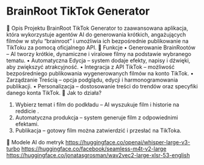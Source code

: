 # BrainRoot TikTok Generator
📌 Opis Projektu
BrainRoot TikTok Generator to zaawansowana aplikacja, która wykorzystuje agentów AI do generowania krótkich, angażujących filmów w stylu “brainroot” i umożliwia ich bezpośrednie publikowanie na TikToku za pomocą oficjalnego API.
🚀 Funkcje
• Generowanie BrainRootów – AI tworzy krótkie, dynamiczne i viralowe filmy na podstawie wybranego tematu.
• Automatyczna Edycja – system dodaje efekty, napisy i dźwięki, aby zwiększyć atrakcyjność.
• Integracja z API TikTok – możliwość bezpośredniego publikowania wygenerowanych filmów na konto TikTok.
• Zarządzanie Treścią – opcja podglądu, edycji i harmonogramowania publikacji.
• Personalizacja – dostosowanie treści do trendów oraz specyfiki danego konta TikTok.
🎥 Jak to działa?
1. Wybierz temat i film do podkładu – AI wyszukuje film i historie na reddicie .
2. Automatyczna produkcja – system generuje film z odpowiednimi efektami.
3. Publikacja – gotowy film można zatwierdzić i przesłać na TikToka.

🧠 Modele AI do metryk
https://huggingface.co/openai/whisper-large-v3-turbo
https://huggingface.co/facebook/seamless-m4t-v2-large
https://huggingface.co/jonatasgrosman/wav2vec2-large-xlsr-53-english
